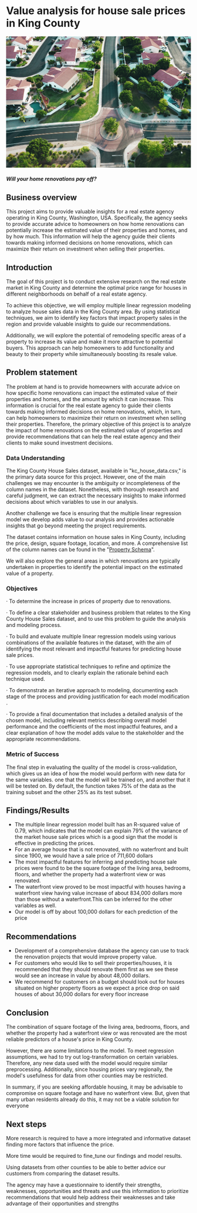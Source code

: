 # **Value analysis for house sale prices in King County**

![1681946812092](image/README/1681946812092.png)

##### *Will your home renovations pay off?*

## **Business overview**

This project aims to provide valuable insights for a real estate agency operating in King County, Washington, USA. Specifically, the agency seeks to provide accurate advice to homeowners on how home renovations can potentially increase the estimated value of their properties and homes, and by how much. This information will help the agency guide their clients towards making informed decisions on home renovations, which can maximize their return on investment when selling their properties.

## **Introduction**

The goal of this project is to conduct extensive research on the real estate market in King County and determine the optimal price range for houses in different neighborhoods on behalf of a real estate agency.

To achieve this objective, we will employ multiple linear regression modeling to analyze house sales data in the King County area. By using statistical techniques, we aim to identify key factors that impact property sales in the region and provide valuable insights to guide our recommendations.

Additionally, we will explore the potential of remodeling specific areas of a property to increase its value and make it more attractive to potential buyers. This approach can help homeowners to add functionality and beauty to their property while simultaneously boosting its resale value.

## **Problem statement**

The problem at hand is to provide homeowners with accurate advice on how specific home renovations can impact the estimated value of their properties and homes, and the amount by which it can increase. This information is crucial for the real estate agency to guide their clients towards making informed decisions on home renovations, which, in turn, can help homeowners to maximize their return on investment when selling their properties. Therefore, the primary objective of this project is to analyze the impact of home renovations on the estimated value of properties and provide recommendations that can help the real estate agency and their clients to make sound investment decisions.

### **Data Understanding**

The King County House Sales dataset, available in "kc_house_data.csv," is the primary data source for this project. However, one of the main challenges we may encounter is the ambiguity or incompleteness of the column names in the dataset. Nonetheless, with thorough research and careful judgment, we can extract the necessary insights to make informed decisions about which variables to use in our analysis.

Another challenge we face is ensuring that the multiple linear regression model we develop adds value to our analysis and provides actionable insights that go beyond meeting the project requirements.

The dataset contains information on house sales in King County, including the price, design, square footage, location, and more. A comprehensive list of the column names can be found in the "[Property Schema](https://github.com/learn-co-curriculum/dsc-phase-2-project-v2-3/blob/main/data/column_names.md)".

We will also explore the general areas in which renovations are typically undertaken in properties to identify the potential impact on the estimated value of a property.

### **Objectives**

·  To determine the increase in prices of property due to renovations.

·  To define a clear stakeholder and business problem that relates to the King County House Sales dataset, and to use this problem to guide the analysis and modeling process.

·  To build and evaluate multiple linear regression models using various combinations of the available features in the dataset, with the aim of identifying the most relevant and impactful features for predicting house sale prices.

·  To use appropriate statistical techniques to refine and optimize the regression models, and to clearly explain the rationale behind each technique used.

·  To demonstrate an iterative approach to modeling, documenting each stage of the process and providing justification for each model modification .

·  To provide a final documentation that includes a detailed analysis of the chosen model, including relevant metrics describing overall model performance and the coefficients of the most impactful features, and a clear explanation of how the model adds value to the stakeholder and the appropriate recommendations.

### **Metric of Success**

The final step in evaluating the quality of the model is cross-validation, which gives us an idea of how the model would perform with new data for the same variables.  one that the model will be trained on, and another that it will be tested on. By default, the function takes 75% of the data as the training subset and the other 25% as its test subset.

## **Findings/Results**

* The multiple linear regression model built has an R-squared value of 0.79, which indicates that the model can explain 79% of the variance of the market house sale prices which is a good sign that the model is effective in predicting the prices.
* For an average house that is not renovated, with no waterfront and built since 1900, we would have a sale price of 711,600 dollars
* The most impactful features for inferring and predicting house sale prices were found to be the square footage of the living area, bedrooms, floors, and whether the property had a waterfront view or was renovated.
* The waterfront view proved to be most impactful with houses having a waterfront view having value increase of about 834,000 dollars more than those without a waterfront.This can be inferred for the other variables as well.
* Our model is off by about 100,000 dollars for each prediction of the price

## **Recommendations**

* Development of a comprehensive database the agency can use to track the renovation projects that would improve property value.
* For customers who would like to sell their properties/houses, it is recommended that they should renovate them first as we see these would see an increase in value by about 48,000 dollars.
* We recommend for customers on a budget should look out for houses situated on higher property floors as we expect a price drop on said houses of about 30,000 dollars for every floor increase

## **Conclusion**

The combination of square footage of the living area, bedrooms, floors, and whether the property had a waterfront view or was renovated are the most reliable predictors of a house's price in King County.

However, there are some limitations to the model. To meet regression assumptions, we had to try out log-transformation on certain variables. Therefore, any new data used with the model would require similar preprocessing. Additionally, since housing prices vary regionally, the model's usefulness for data from other counties may be restricted.

In summary, if you are seeking affordable housing, it may be advisable to compromise on square footage and have no waterfront view. But, given that many urban residents already do this, it may not be a viable solution for everyone

## **Next steps**

More research is required to have a more integrated and informative dataset finding more factors that influence the price.

More time would be required to fine_tune our findings and model results.

Using datasets from other counties to be able to better advice our customers from comparing the dataset results.

The agency may have a questionnaire to identify their strengths, weaknesses, opportunities and threats and use this information to prioritize recommendations that would help address their weaknesses and take advantage of their opportunities and strengths
